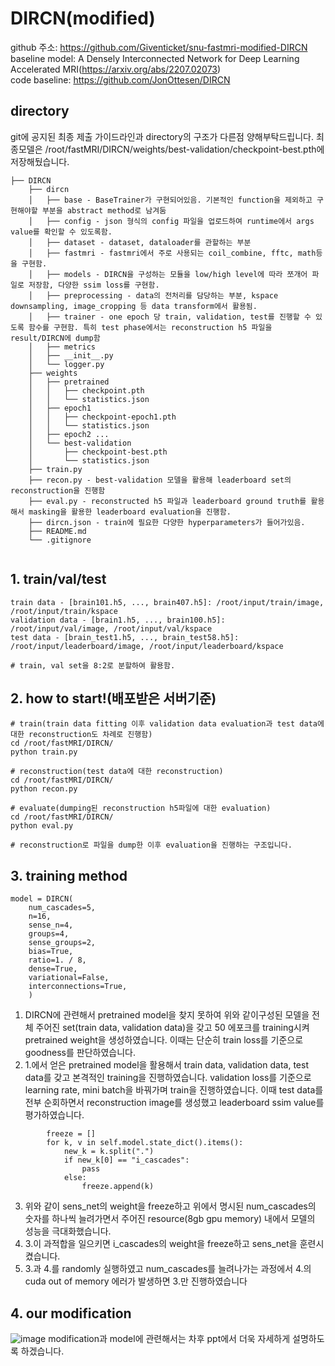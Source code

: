 # DIRCN(modified)
github 주소: https://github.com/Giventicket/snu-fastmri-modified-DIRCN
<br/>
baseline model: A Densely Interconnected Network for Deep Learning Accelerated MRI(https://arxiv.org/abs/2207.02073)
<br/>
code baseline: https://github.com/JonOttesen/DIRCN
## directory

git에 공지된 최종 제출 가이드라인과 directory의 구조가 다른점 양해부탁드립니다.
최종모델은 /root/fastMRI/DIRCN/weights/best-validation/checkpoint-best.pth에 저장해뒀습니다.
```
├── DIRCN
    ├── dircn
    │   ├── base - BaseTrainer가 구현되어있음. 기본적인 function을 제외하고 구현해야할 부분을 abstract method로 남겨둠
    │   ├── config - json 형식의 config 파일을 업로드하여 runtime에서 args value를 확인할 수 있도록함.
    │   ├── dataset - dataset, dataloader를 관할하는 부분
    │   ├── fastmri - fastmri에서 주로 사용되는 coil_combine, fftc, math등을 구현함.
    │   ├── models - DIRCN을 구성하는 모듈을 low/high level에 따라 쪼개어 파일로 저장함, 다양한 ssim loss를 구현함.
    │   ├── preprocessing - data의 전처리를 담당하는 부분, kspace downsampling, image_cropping 등 data transform에서 활용됨.
    │   ├── trainer - one epoch 당 train, validation, test를 진행할 수 있도록 함수를 구현함. 특히 test phase에서는 reconstruction h5 파일을 result/DIRCN에 dump함
    │   ├── metrics
    │   ├── __init__.py
    │   └── logger.py
    ├── weights
    │   ├── pretrained
    │   │   ├── checkpoint.pth
    │   │   └── statistics.json
    │   ├── epoch1
    │   │   ├── checkpoint-epoch1.pth
    │   │   └── statistics.json
    │   ├── epoch2 ...
    │   └── best-validation
    │       ├── checkpoint-best.pth
    │       └── statistics.json
    ├── train.py 
    ├── recon.py - best-validation 모델을 활용해 leaderboard set의 reconstruction을 진행함
    ├── eval.py - reconstructed h5 파일과 leaderboard ground truth를 활용해서 masking을 활용한 leaderboard evaluation을 진행함.
    ├── dircn.json - train에 필요한 다양한 hyperparameters가 들어가있음.
    ├── README.md
    └── .gitignore
        
```

## 1. train/val/test
```
train data - [brain101.h5, ..., brain407.h5]: /root/input/train/image, /root/input/train/kspace
validation data - [brain1.h5, ..., brain100.h5]: /root/input/val/image, /root/input/val/kspace
test data - [brain_test1.h5, ..., brain_test58.h5]: /root/input/leaderboard/image, /root/input/leaderboard/kspace

# train, val set을 8:2로 분할하여 활용함.
```

## 2. how to start!(배포받은 서버기준)
```
# train(train data fitting 이후 validation data evaluation과 test data에 대한 reconstruction도 차례로 진행함)
cd /root/fastMRI/DIRCN/
python train.py

# reconstruction(test data에 대한 reconstruction)
cd /root/fastMRI/DIRCN/
python recon.py

# evaluate(dumping된 reconstruction h5파일에 대한 evaluation)
cd /root/fastMRI/DIRCN/
python eval.py

# reconstruction로 파일을 dump한 이후 evaluation을 진행하는 구조입니다.
```

## 3. training method
```
model = DIRCN(
    num_cascades=5,
    n=16,
    sense_n=4,
    groups=4,
    sense_groups=2,
    bias=True,
    ratio=1. / 8,
    dense=True,
    variational=False,
    interconnections=True,
    )
```
1. DIRCN에 관련해서 pretrained model을 찾지 못하여 위와 같이구성된 모델을 전체 주어진 set(train data, validation data)을 갖고 50 에포크를 training시켜 pretrained weight을 생성하였습니다. 이때는 단순히 train loss를 기준으로 goodness를 판단하였습니다.
2. 1.에서 얻은 pretrained model을 활용해서 train data, validation data, test data를 갖고 본격적인 training을 진행하였습니다. validation loss를 기준으로 learning rate, mini batch을 바꿔가며 train을 진행하였습니다. 이때 test data를 전부 순회하면서 reconstruction image를 생성했고 leaderboard ssim value를 평가하였습니다.
```
        freeze = []
        for k, v in self.model.state_dict().items():
            new_k = k.split(".")
            if new_k[0] == "i_cascades":
                pass
            else:
                freeze.append(k)
```
3. 위와 같이 sens_net의 weight을 freeze하고 위에서 명시된 num_cascades의 숫자를 하나씩 늘려가면서 주어진 resource(8gb gpu memory) 내에서 모델의 성능을 극대화했습니다.
4. 3.이 과적합을 일으키면 i_cascades의 weight을 freeze하고 sens_net을 훈련시켰습니다.
5. 3.과 4.를 randomly 실행하였고 num_cascades를 늘려나가는 과정에서 4.의 cuda out of memory 에러가 발생하면 3.만 진행하였습니다

## 4. our modification
![image](https://user-images.githubusercontent.com/39179946/185732142-44dcc3fb-d541-4b9d-bbc0-222c3e613780.png)
modification과 model에 관련해서는 차후 ppt에서 더욱 자세하게 설명하도록 하겠습니다.
